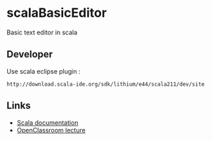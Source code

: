 scalaBasicEditor
===========

Basic text editor in scala

Developer
---------
Use scala eclipse plugin :
```
http://download.scala-ide.org/sdk/lithium/e44/scala211/dev/site
```

Links
------
- [Scala documentation](http://www.scala-lang.org/api/current/index.html#package)
- [OpenClassroom lecture](http://openclassrooms.com/courses/apprenez-la-programmation-avec-scala)
